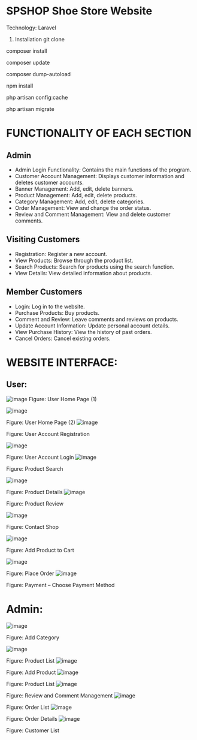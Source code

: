 # SPSHOP Shoe Store Website
Technology: Laravel

1. Installation
git clone <repo>

composer install

composer update

composer dump-autoload

npm install

php artisan config:cache

php artisan migrate 


# FUNCTIONALITY OF EACH SECTION
## Admin
+ Admin Login Functionality: Contains the main functions of the program.
+ Customer Account Management: Displays customer information and deletes customer accounts.
+ Banner Management: Add, edit, delete banners.
+ Product Management: Add, edit, delete products.
+ Category Management: Add, edit, delete categories.
+ Order Management: View and change the order status.
+ Review and Comment Management: View and delete customer comments.
## Visiting Customers
+ Registration: Register a new account.
+ View Products: Browse through the product list.
+ Search Products: Search for products using the search function.
+ View Details: View detailed information about products.
## Member Customers
+ Login: Log in to the website.
+ Purchase Products: Buy products.
+ Comment and Review: Leave comments and reviews on products.
+ Update Account Information: Update personal account details.
+ View Purchase History: View the history of past orders.
+ Cancel Orders: Cancel existing orders.

# WEBSITE INTERFACE:
## User:
![image](https://github.com/user-attachments/assets/89295a57-b98a-4af2-beac-fafcac5aecda)
Figure: User Home Page (1)

![image](https://github.com/user-attachments/assets/209264d5-37cf-484a-b0fa-2d492c87140a)

Figure: User Home Page (2)
![image](https://github.com/user-attachments/assets/dac0f0c3-c7a3-492c-b667-ed0f1e3e0f71)

 
Figure: User Account Registration

 ![image](https://github.com/user-attachments/assets/3f102518-a47f-47ab-915a-2bf49bdb3b57)

Figure: User Account Login
 ![image](https://github.com/user-attachments/assets/b9a1d557-82ae-49a3-89ab-fc2173e0f52f)

Figure: Product Search

 ![image](https://github.com/user-attachments/assets/6a66632b-def2-4012-bd19-6e721f17a512)

Figure: Product Details
 ![image](https://github.com/user-attachments/assets/7deef1d9-e8b0-4b8e-bcc0-1be4f1a3b07e)

Figure: Product Review

 ![image](https://github.com/user-attachments/assets/d37fe70f-0d67-4a77-9c95-25cdda1e0bab)

Figure: Contact Shop
 
![image](https://github.com/user-attachments/assets/147fad64-e856-45bb-9724-96abc09a0f7c)

Figure: Add Product to Cart

 ![image](https://github.com/user-attachments/assets/456a3637-56e3-4438-b2ad-ba2b93d7fa49)


Figure: Place Order
![image](https://github.com/user-attachments/assets/9ceb8b8f-4c1f-4dab-af79-3d7ab1163354)

 
Figure: Payment – Choose Payment Method

# Admin:
![image](https://github.com/user-attachments/assets/37f81a2e-fb6d-4ade-a4fb-5f52eb0a48a6)

Figure: Add Category

![image](https://github.com/user-attachments/assets/7989e94a-9d7e-426f-a6eb-b196a44bb1d2)
          
Figure: Product List
![image](https://github.com/user-attachments/assets/541e7cfb-e669-40dd-a87b-b94d1b055ca0)

Figure: Add Product
![image](https://github.com/user-attachments/assets/8790b75d-f579-481d-82a1-78dd6c55853a)

Figure: Product List
![image](https://github.com/user-attachments/assets/99b97f79-3d34-4625-9743-fe00df5e0e78)

Figure: Review and Comment Management
 ![image](https://github.com/user-attachments/assets/34cbb820-0796-4a22-a430-cd74ca404520)

Figure: Order List
 ![image](https://github.com/user-attachments/assets/5fcfc6e6-4032-4a4a-a1ed-ae5b7a797c0d)

Figure: Order Details
 ![image](https://github.com/user-attachments/assets/4d71764c-db3f-4b81-b7ff-0beb267300d4)
 
Figure: Customer List


